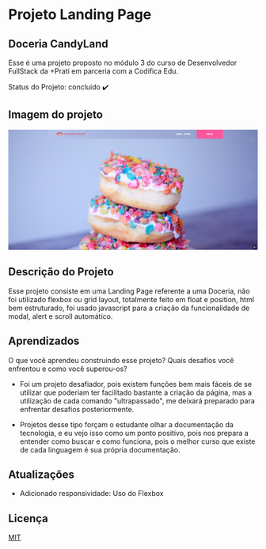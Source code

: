 # Projeto Landing Page

## Doceria CandyLand

Esse é uma projeto proposto no módulo 3 do curso de Desenvolvedor FullStack da +Prati em parceria com a Codifica Edu.

Status do Projeto: concluido ✔️



## Imagem do projeto

![imagem da doceria](image.png)


## Descrição do Projeto

Esse projeto consiste em uma Landing Page referente a uma Doceria, não foi utilizado flexbox ou grid layout, totalmente feito em float e position, html bem estruturado, foi usado javascript para a criação da funcionalidade de modal, alert e scroll automático.

## Aprendizados

O que você aprendeu construindo esse projeto? Quais desafios você enfrentou e como você superou-os?

- Foi um projeto desafiador, pois existem funções bem mais fáceis de se utilizar que poderiam ter facilitado bastante a criação da página, mas a utilização de cada comando "ultrapassado", me deixará preparado para enfrentar desafios posteriormente.

- Projetos desse tipo forçam o estudante olhar a documentação da tecnologia, e eu vejo isso como um ponto positivo, pois nos prepara a entender como buscar e como funciona, pois o melhor curso que existe de cada linguagem é sua própria documentação.

## Atualizações

- Adicionado responsividade: Uso do Flexbox

## Licença

[MIT](https://choosealicense.com/licenses/mit/)

